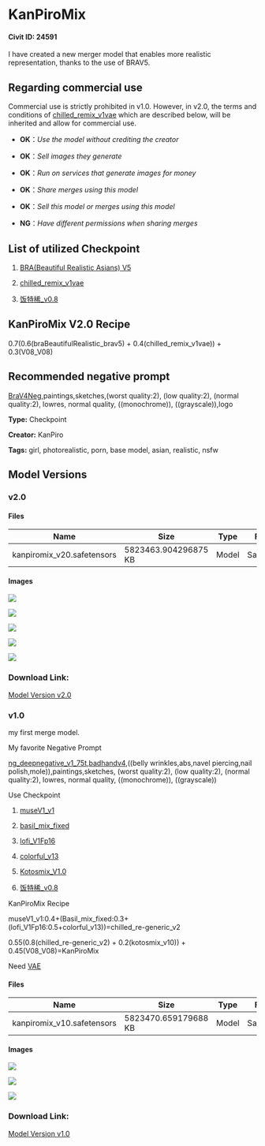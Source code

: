 # KanPiroMix

#### Civit ID: 24591

<p>I have created a new merger model that enables more realistic representation, thanks to the use of BRAV5.</p><p></p><h2>Regarding commercial use</h2><p>Commercial use is strictly prohibited in v1.0. However, in v2.0, the terms and conditions of <a target="_blank" rel="ugc" href="https://huggingface.co/sazyou-roukaku/chilled_remix">chilled_remix_v1vae</a> which are described below, will be inherited and allow for commercial use.</p><p></p><ul><li><p><strong>OK</strong>：<em>Use the model without crediting the creator</em></p></li><li><p><strong>OK</strong>：<em>Sell images they generate</em></p></li><li><p><strong>OK</strong>：<em>Run on services that generate images for money</em></p></li><li><p><strong>OK</strong>：<em>Share merges using this model</em></p></li><li><p><strong>OK</strong>：<em>Sell this model or merges using this model</em></p></li><li><p><strong>NG</strong>：<em>Have different permissions when sharing merges</em></p></li></ul><p></p><h2>List of utilized Checkpoint</h2><ol><li><p><a target="_blank" rel="ugc" href="https://civitai.com/models/25494/brabeautiful-realistic-asians-v5">BRA(Beautiful Realistic Asians) V5</a></p></li><li><p><a target="_blank" rel="ugc" href="https://huggingface.co/sazyou-roukaku/chilled_remix">chilled_remix_v1vae</a></p></li><li><p><a target="_blank" rel="ugc" href="https://civitai.com/models/18427/v08">饭特稀_v0.8</a></p><p></p></li></ol><h2>KanPiroMix V2.0 Recipe</h2><p>0.7(0.6(braBeautifulRealistic_brav5) + 0.4(chilled_remix_v1vae)) + 0.3(V08_V08)</p><p></p><h2>Recommended negative prompt</h2><p><a rel="ugc" href="https://pleasebankai.fanbox.cc/posts/5775230">BraV4Neg</a>,paintings,sketches,(worst quality:2), (low quality:2), (normal quality:2), lowres, normal quality, ((monochrome)), ((grayscale)),logo</p>

**Type:** Checkpoint

**Creator:** KanPiro

**Tags:** girl, photorealistic, porn, base model, asian, realistic, nsfw

## Model Versions

### v2.0



#### Files

| Name | Size | Type | Format | Download Url | AutoV1 | AutoV2 | SHA256 | CRC32 | BLAKE3 |
| --- | --- | --- | --- | --- | --- | --- | --- | --- | --- |
| kanpiromix_v20.safetensors | 5823463.904296875 KB | Model | SafeTensor | https://civitai.com/api/download/models/64558 | E7EB4EC5 | B8CF1EAA89 | B8CF1EAA89948A39413D3E7134AAA9D372EFEA73CB7570E7B46C13C7A57CBD19 | B78DD7ED | 70C48A8EED558449AB62374841F9E1D69B37D12E2DA576BE0DC5B38CE427EFD4 |

#### Images

<p><img src="https://image.civitai.com/xG1nkqKTMzGDvpLrqFT7WA/b4405b81-a5df-452d-a299-7467a440bdbc/width=450/713684.jpeg" /></p>

<p><img src="https://image.civitai.com/xG1nkqKTMzGDvpLrqFT7WA/42d64c8d-d6c8-49b7-80eb-d6e6cd2096c0/width=450/713686.jpeg" /></p>

<p><img src="https://image.civitai.com/xG1nkqKTMzGDvpLrqFT7WA/86133193-7650-47c7-b83c-aab801e02960/width=450/713689.jpeg" /></p>

<p><img src="https://image.civitai.com/xG1nkqKTMzGDvpLrqFT7WA/8ac2f289-e7b5-4aa4-bf6d-dc4d889e6e52/width=450/713690.jpeg" /></p>

<p><img src="https://image.civitai.com/xG1nkqKTMzGDvpLrqFT7WA/df1e9126-0ad4-4655-b6ed-897692afd15a/width=450/713692.jpeg" /></p>

### Download Link:

[Model Version v2.0](https://civitai.com/api/download/models/64558)

### v1.0

<p>my first merge model.</p><p>My favorite Negative Prompt</p><p><a target="_blank" rel="ugc" href="https://civitai.com/models/4629/deep-negative-v1x">ng_deepnegative_v1_75t</a>,<a target="_blank" rel="ugc" href="https://civitai.com/models/16993/badhandv4-animeillustdiffusion">badhandv4</a>,((belly wrinkles,abs,navel piercing,nail polish,mole)),paintings,sketches, (worst quality:2), (low quality:2), (normal quality:2), lowres, normal quality, ((monochrome)), ((grayscale))</p><p>Use Checkpoint</p><ol><li><p><a target="_blank" rel="ugc" href="https://civitai.com/models/13564/musev1">museV1_v1</a></p></li><li><p><a target="_blank" rel="ugc" href="https://huggingface.co/nuigurumi/basil_mix">basil_mix_fixed</a></p></li><li><p><a target="_blank" rel="ugc" href="https://civitai.com/models/9052/lofi">lofi_V1Fp16</a></p></li><li><p><a target="_blank" rel="ugc" href="https://civitai.com/models/7279/colorful">colorful_v13</a></p></li><li><p><a target="_blank" rel="ugc" href="https://civitai.com/models/5245/kotosmix">Kotosmix_V1.0</a></p></li><li><p><a target="_blank" rel="ugc" href="https://civitai.com/models/18427/v08">饭特稀_v0.8</a></p></li></ol><p>KanPiroMix Recipe</p><p>museV1_v1:0.4+(Basil_mix_fixed:0.3+(lofi_V1Fp16:0.5+colorful_v13))=chilled_re-generic_v2</p><p>0.55(0.8(chilled_re-generic_v2) + 0.2(kotosmix_v10)) + 0.45(V08_V08)=KanPiroMix</p><p>Need <a target="_blank" rel="ugc" href="https://huggingface.co/stabilityai/sd-vae-ft-mse-original">VAE</a></p>

#### Files

| Name | Size | Type | Format | Download Url | AutoV1 | AutoV2 | SHA256 | CRC32 | BLAKE3 |
| --- | --- | --- | --- | --- | --- | --- | --- | --- | --- |
| kanpiromix_v10.safetensors | 5823470.659179688 KB | Model | SafeTensor | https://civitai.com/api/download/models/29415 | A6F4B551 | BEE8B3B85A | BEE8B3B85ABCA36509D1DBE171501AD887A020DCD22157910BFD7E37F7EB576C | 42D4A61B | 84D250B580B5C81353A2D670453F6D5F062C9B7F7FBA55FB1DDE9A96D2646844 |

#### Images

<p><img src="https://image.civitai.com/xG1nkqKTMzGDvpLrqFT7WA/463d1e8b-43c4-41bc-9722-c34ca115d900/width=450/499518.jpeg" /></p>

<p><img src="https://image.civitai.com/xG1nkqKTMzGDvpLrqFT7WA/8cb6ddc6-4547-45e3-2b27-1e2d87c79200/width=450/332710.jpeg" /></p>

<p><img src="https://image.civitai.com/xG1nkqKTMzGDvpLrqFT7WA/892e895f-6c93-4910-e74b-32c1573eeb00/width=450/332709.jpeg" /></p>

### Download Link:

[Model Version v1.0](https://civitai.com/api/download/models/29415)

